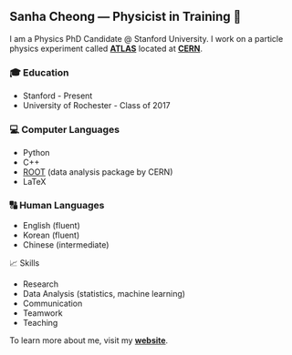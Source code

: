 <!--
**sanhacheong/sanhacheong** is a ✨ _special_ ✨ repository because its `README.md` (this file) appears on your GitHub profile.
-->

## Sanha Cheong &mdash; Physicist in Training 👋

I am a Physics PhD Candidate @ Stanford University. I work on a particle physics experiment called [**ATLAS**](https://atlas.cern/) located at [**CERN**](https://home.cern/).

### :mortar_board: Education
* Stanford - Present
* University of Rochester - Class of 2017

### :computer: Computer Languages
* Python
* C++
* [ROOT](https://root.cern.ch/) (data analysis package by CERN)
* LaTeX

### :capital_abcd: Human Languages
* English (fluent)
* Korean (fluent)
* Chinese (intermediate)

:chart_with_upwards_trend: Skills
* Research
* Data Analysis (statistics, machine learning)
* Communication
* Teamwork
* Teaching

To learn more about me, visit my [**website**](https://sanhacheong.github.io/).

<!--
- 🔭 I’m currently working on ...
- 🌱 I’m currently learning ...
- 👯 I’m looking to collaborate on ...
- 🤔 I’m looking for help with ...
- 💬 Ask me about ...
- 📫 How to reach me: ...
- 😄 Pronouns: ...
- ⚡ Fun fact: ...
-->







